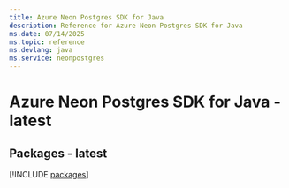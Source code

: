 ```yaml
---
title: Azure Neon Postgres SDK for Java
description: Reference for Azure Neon Postgres SDK for Java
ms.date: 07/14/2025
ms.topic: reference
ms.devlang: java
ms.service: neonpostgres
---
```

# Azure Neon Postgres SDK for Java - latest
## Packages - latest
[!INCLUDE [packages](neon-postgres-index.md)]